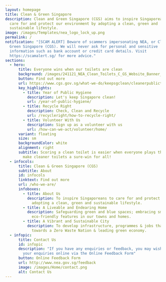 ```yaml
---
layout: homepage
title: Clean & Green Singapore
description: Clean and Green Singapore (CGS) aims to inspire Singaporeans to
  care for and protect our environment by adopting a clean, green and
  sustainable lifestyle.
image: /images/Templates/nea_logo_lock_up.png
permalink: /
notification: "[SCAM ALERT] Beware of scammers impersonating NEA, or Clean &
  Green Singapore (CGS). We will never ask for personal and sensitive
  information such as bank account or credit card details. Visit
  https://scamalert.sg/ for more advice."
sections:
  - hero:
      title: Everyone wins when our toilets are clean
      background: /images/241121_NEA_Clean_Toilets_C_GS_Website_Banner_R2_1.png
      button: Find out more
      url: https://www.cgs.gov.sg/what-we-do/keepsgclean/cleanerpublictoilets/home/
      key_highlights:
        - title: Year of Public Hygiene
          description: Let's keep Singapore clean!
          url: /year-of-public-hygiene/
        - title: Recycle Right
          description: Check, Clean and Recycle
          url: /recycleright/how-to-recycle-right/
        - title: Volunteer With Us
          description: Sign up as a volunteer with us
          url: /how-can-we-act/volunteer/home/
      variant: floating
      size: sm
      backgroundColor: white
      alignment: right
      subtitle: Scoring a clean toilet is easier when everyone plays their part. Let’s
        make cleaner toilets a sure-win for all!
  - infocols:
      title: Clean & Green Singapore (CGS)
      subtitle: About
      id: infocols
      linktext: Find out more
      url: /who-we-are/
      infoboxes:
        - title: About Us
          description: To inspire Singaporeans to care for and protect our environment by
            adopting a clean, green and sustainable lifestyle.
        - title: A Liveable and Endearing Home
          description: Safeguarding green and blue spaces; embracing smart technology and
            eco-friendly features in our towns and homes.
        - title: A Vibrant and Sustainable City
          description: To develop infrastructure, programmes & jobs that support the move
            towards a Zero Waste Nation & leading green economy.
  - infopic:
      title: Contact Us
      id: infopic
      description: "If you have any enquiries or feedback, you may wish to:  Submit
        your enquiries online via the Online Feedback Form"
      button: Online Feedback Form
      url: http://www.nea.gov.sg/feedback
      image: /images/Home/contact.png
      alt: Contact Us
---
```


